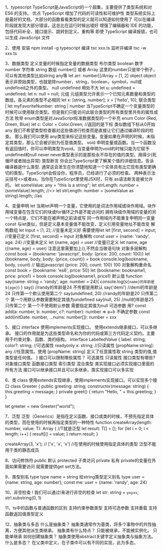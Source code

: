 1、typescript
  TypeScript是JavaScript的一个超集，主要提供了类型系统和对 ES6 的支持。
  优点
    TypeScript 增加了代码的可读性和可维护性
    类型系统实际上是最好的文档，大部分的函数看看类型的定义就可以知道如何使用了
    可以在编译阶段就发现大部分错误，这总比在运行时候出错好
    增强了编辑器和 IDE 的功能，包括代码补全、接口提示、跳转到定义、重构等
    即使 TypeScript 编译报错，也可以生成 JavaScript 文件

2、使用
  安装 npm install -g typescript
  编译 tsc xxx.ts
  监听并编译 tsc -w xxx.ts

3、数据类型 定义变量的时候指定变量的数据类型
  布尔类型 boolean
  数字 number
  字符串 string
  数组 number[] 或者 Array<number> 这里的number只是举个例子，可以有其他类型比如string any等
    let arr: number[]/Array<number> = [1, 2]
  object object表示非原始类型，也就是除number，string，boolean，symbol，null或undefined之外的类型。
  null undefined 用处不大
    let u: undefined = undefined;
    let n: null = null;
  元组 元组类型允许表示一个已知元素数量和类型的数组，各元素的类型不必相同
    let x: [string, number];
    x = ['hello', 10];
  联合类型 |
    let myFavoriteNumber: string | number
    当TypeScript不确定一个变量类型的时候可以使用联合类型。但是我们只能访问此联合类型的所有类型里共有的属性或方法
  枚举 enum类型是对JavaScript标准数据类型的一个补充
    enum Color {Red, Green, Blue}
    let c: Color = Color.Green; //返回的是下标 类似数组下标从0开始
  any 我们不希望类型检查器对这些值进行检查而是直接让它们通过编译阶段的检查。 那么我们可以使用 any类型来标记这些变量。变量如果在声明的时候，未指定其类型，那么它会被识别为任意值类型。
  void 申明变量或函数。当一个函数没有返回值时，你可以申明类型为void。当变量申明为void的时候只能为它赋予undefined和null
  never never类型表示的是那些永不存在的值的类型。用得少(死循环或者抛出异常)
  类型断言 你会比TypeScript更了解某个值的详细信息。告诉编译器是什么类型. 通常这会发生在你清楚地知道一个实体具有比它现有类型更确切的类型。TypeScript会假设你，程序员，已经进行了必须的检查。
    两种表示法 尖括号<>或者as。当你在TypeScript里使用JSX时，只有 as语法断言是被允许的。
      let someValue: any = "this is a string";
      let strLength: number = (<string>someValue).length; //<>
      let strLength: number = (someValue as string).length; //as

4、变量申明
  let
    当用let声明一个变量，它使用的是词法作用域或块作用域。块作用域变量在包含它们的块或for循环之外是不能访问的
    拥有块级作用域的变量的另一个特点是，它们不能在被声明之前读或写
    同一作用域内不能重复申明同一变量
  const
    与let类似，但是定义基本变量值不能改变，定义引用变量地址不能改变
  解构数组
    let input = [1, 2];
    //变量未定义好 需要使用let
    let [first, second] = input;
    //变量已定义
    [first, second] = input
  对象解构
    const user = {name: 'randy', age: 24}
    //变量未定义
    let {name, age} = user
    //变量已定义
    let name, age
    ({name, age} = user) 注意这里需要加上(),不然会当做语句块
  对象多层解构
    const book = {bookname: 'javascript', body: {price: 200, count: 100}}
    let {bookname, body, body: {price, count}} = book
    console.log(bookname, body, count) // 输出javascript {price: 200, count: 100} 100
  对象解构重命名
    const book = {bookname: 'es6', price: 50}
    let {bookname: bookname1, price: price1} = book
    console.log(bookname1, price1)
  默认值
    function say(name: string = 'randy', age: number = 24){
      console.log(`${name}的年龄是${age}`)
    }
    say() //randy的年龄是24  不传都是用默认
    say('demi') //demi的年龄是24  只传第一个默认使用第二个
    say(undefined, 20) //randy的年龄是20 只传第二个 第一个用默认参数需要制定其值为undefined
    say(null, 25) //null的年龄是25 只传第二个 第一个不使用默认参数 需要指定其值为null
  可选参数 用?
    const add(a: number, b: number, c?: number): number => a+b
  不确定参数
    const add(initDate: number, ...nums: number[]): number = xxx

5、接口 interface 使用implements实现接口。 使用extends继承接口，可以多继承。
  接口的作用就是为这些类型命名和为你的代码或第三方代码定义契约。主要用于约束对象、函数、类的结构。
  interface LabelledValue {
    label: string;
    color?: string; //可选属性
    readyonly x: string; //只读属性
    [propName:string]: any //任意属性。使用 [propName: string] 定义了任意属性取 string 类型的值,值类型是任何值。
  }
  接口可以限制哪些属性？
    可选属性 只读属性
  接口类型有哪些?
    对象接口类型 函数接口类型 索引类型 混合类型
  类实现接口必须实现接口里面的所有方法
  接口可以继承接口并且可以多继承，类实现接口可以多实现

6、类 class 使用extends实现继承，使用implements实现接口。可以实现多个接口
  class Greeter {
    public greeting: string;
    constructor(message: string) {
        this.greeting = message;
    }
    private greet() {
        return "Hello, " + this.greeting;
    }
  }

  let greeter = new Greeter("world");

7、泛型
  泛型（Generics）是指在定义函数、接口或类的时候，不预先指定具体的类型，而在使用的时候再指定类型的一种特性
  function createArray<T>(length: number, value: T): Array<T> { //T就是泛型
    let result: T[] = [];
    for (let i = 0; i < length; i++) {
        result[i] = value;
    }
    return result;
  }

  createArray<string>(3, 'x'); // ['x', 'x', 'x'] //在使用的时候使用<string>指定具体的类型
  泛型不能用于类的静态成员 

8、访问修饰符
  public 默认
  protected 子类访问
  private 私有 private的变量在外面如果需要访问 就需要提供get set方法。

9、类型别名 type
  type name = string 给string类型定义别名
  type user = {name: string, age: number}; const me: user = {name: 'randy', age: 24}

10、非空检查 !
  我们可以通过!来进行非空的检查
  let str: string = `yayxs`;
  str!.substring(0, 1)

11、ts中的函数与普通函数的区别
  支持约束参数类型 支持可选参数 支持重载 支持函数返回值类型定义

12、抽象类与多态
  什么是抽象类？
    抽象类通常作为基类，将多个事物中的共性抽离，方便其他派生类继承。
  抽象类有什么特点？
    只能被继承，不能被实例化。 只能单继承
  如何创建抽象类？
    抽象类使用abstract关键字定义抽象类与抽象方法。
  什么是多态？
    在父类中定义，在子类中可以有不同的实现，此为多态。
